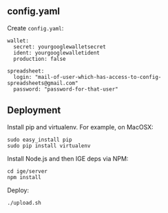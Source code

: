 config.yaml
----------------

Create `config.yaml`:

```
wallet:
  secret: yourgooglewalletsecret
  ident: yourgooglewalletident
  production: false

spreadsheet:
  login: "mail-of-user-which-has-access-to-config-spreadsheets@gmail.com"
  password: "password-for-that-user"
```

Deployment
-----------

Install pip and virtualenv. For example, on MacOSX:

```
sudo easy_install pip
sudo pip install virtualenv
```

Install Node.js and then IGE deps via NPM:

```
cd ige/server
npm install
```

Deploy:

```
./upload.sh
```
